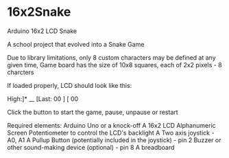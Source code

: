 # 16x2Snake
Arduino 16x2 LCD  Snake


A school project that evolved into a Snake Game

Due to library limitations, only 8 custom characters may be defined at any given time, 
Game board has the size of 10x8 squares, each of 2x2 pixels - 8 charcters

If loaded properly, LCD should look like this:


High:]* __ \[Last:
 00  ]     \[ 00    


Click the button to start the game, pause, unpause or restart

Required elements:
  Arduino Uno or a knock-off
  A 16x2 LCD Alphanumeric Screen
  Potentiometer to control the LCD's backlight
  A Two axis joystick                                    - A0, A1
  A Pullup Button (potentially included in the joystick) - pin 2
  Buzzer or other sound-making device (optional)         - pin 8
  A breadboard
  

  
